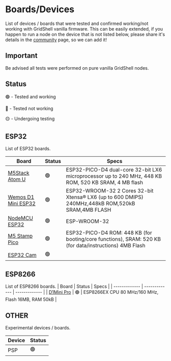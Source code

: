 # Boards/Devices  

List of devices / boards that were tested and confirmed working/not working with GridShell vanilla firmware.
This can be easily extended, if you happen to run a node on the device that is not listed below, please share it's details in the [community](https://github.com/invpe/GridShell/issues) page, so we can add it!

## Important

Be advised all tests were performed on pure vanilla GridShell nodes.

## Status 

🟢 - Tested and working

🔴 - Tested not working

🟡 - Undergoing testing

## ESP32
List of ESP32 boards.

| Board  | Status | Specs |
| ------------- | ------------- | ------------- |
| [M5Stack Atom U](https://shop.m5stack.com/products/atomu-esp32-development-kit-with-usb-a)  | 🟢  | ESP32-PICO-D4 dual-core 32-bit LX6 microprocessor up to 240 MHz, 448 KB ROM, 520 KB SRAM, 4 MB flash |
| [Wemos D1 Mini ESP32](https://nettigo.pl/products/modul-wifi-bluetooth-esp32-d1-mini)  | 🟢  | ESP32-WROOM-32 2 Cores 32-bit Xtensa® LX6 (up to 600 DMIPS) 240MHz,448kB ROM,520kB SRAM,4MB FLASH |
| [NodeMCU ESP32](https://botland.store/esp32-wifi-and-bt-modules/8893-esp32-wifi-bt-42-platform-with-module-5904422337438.html)  | 🟢  |  ESP-WROOM-32 |
| [M5 Stamp Pico](https://shop.m5stack.com/products/m5stamp-pico-5pcs)  | 🟢  | ESP32-PICO-D4 ROM: 448 KB (for booting/core functions), SRAM: 520 KB (for data/instructions) 4MB Flash |
| [ESP32 Cam](https://sklep.msalamon.pl/produkt/esp32-cam/)  | 🟢  | |


## ESP8266
List of ESP8266 boards.
| Board  | Status | Specs |
| ------------- | ------------- | ------------- |
| [D1Mini Pro](https://kamami.pl/esp8266/575263-plytka-rozwojowa-d1-mini-pro-wifi-esp8266.html)  | 🟢  | ESP8266EX CPU 80 MHz/160 MHz, Flash 16MB, RAM 50kB |


## OTHER
Experimental devices / boards.

| Device  | Status |
| ------------- | ------------- |
| PSP  | 🟢  |

